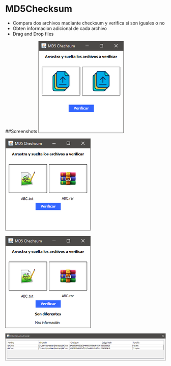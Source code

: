 # MD5Checksum
- Compara dos archivos madiante checksum y verifica si son iguales o no
- Obten informacion adicional de cada archivo
- Drag and Drop files

##Screenshots
![alt text](https://github.com/YonathanR11/MD5Checksum/blob/master/Screenshots/1.PNG)

![alt text](https://github.com/YonathanR11/MD5Checksum/blob/master/Screenshots/2.PNG)

![alt text](https://github.com/YonathanR11/MD5Checksum/blob/master/Screenshots/3.PNG)

![alt text](https://github.com/YonathanR11/MD5Checksum/blob/master/Screenshots/4.PNG)
